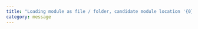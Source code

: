 ```yaml
---
title: "Loading module as file / folder, candidate module location '{0}', target file type '{1}'."
category: message
---
```

